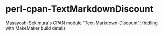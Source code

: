 perl-cpan-TextMarkdownDiscount
==============================

Masayoshi Sekimura's CPAN module "Text-Markdown-Discount": fiddling with MakeMaker build details